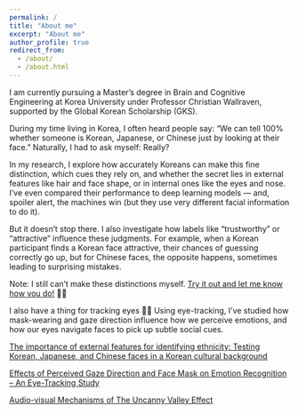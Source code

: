 ```yaml
---
permalink: /
title: "About me"
excerpt: "About me"
author_profile: true
redirect_from: 
  - /about/
  - /about.html
---
```


I am currently pursuing a Master’s degree in Brain and Cognitive Engineering at Korea University under Professor Christian Wallraven, supported by the Global Korean Scholarship (GKS). 

During my time living in Korea, I often heard people say: “We can tell 100% whether someone is Korean, Japanese, or Chinese just by looking at their face.” Naturally, I had to ask myself: Really?

In my research, I explore how accurately Koreans can make this fine distinction, which cues they rely on, and whether the secret lies in external features like hair and face shape, or in internal ones like the eyes and nose. I’ve even compared their performance to deep learning models — and, spoiler alert, the machines win (but they use very different facial information to do it).

But it doesn’t stop there. I also investigate how labels like “trustworthy” or “attractive” influence these judgments. For example, when a Korean participant finds a Korean face attractive, their chances of guessing correctly go up, but for Chinese faces, the opposite happens, sometimes leading to surprising mistakes.

Note: I still can’t make these distinctions myself. [Try it out and let me know how you do!](https://alllooksame.com/) 🤷‍♀️

I also have a thing for tracking eyes 👀👀 Using eye-tracking, I’ve studied how mask-wearing and gaze direction influence how we perceive emotions, and how our eyes navigate faces to pick up subtle social cues.

[The importance of external features for identifying ethnicity: Testing Korean, Japanese, and Chinese faces in a Korean cultural background](https://www.researchgate.net/publication/386070146_The_importance_of_external_features_for_categorizing_ethnicity_Can_Koreans_identify_Korean_Japanese_and_Chinese_faces?_tp=eyJjb250ZXh0Ijp7ImZpcnN0UGFnZSI6InB1YmxpY2F0aW9uIiwicGFnZSI6InByb2ZpbGUiLCJwcmV2aW91c1BhZ2UiOiJwdWJsaWNhdGlvbiJ9fQ)

[Effects of Perceived Gaze Direction and Face Mask on Emotion Recognition – An Eye-Tracking Study](https://cnvplab.com/https-cnvplab-com-projects-short-term-plasticity-in-bistable-phonetic-word-processing-visual-crowding-in-holistic-configurations/projects-effects-of-perceived-gaze-direction-and-face-mask-on-face-perception/)

[Audio-visual Mechanisms of The Uncanny Valley Effect](https://cnvplab.com/https-cnvplab-com-projects-short-term-plasticity-in-bistable-phonetic-word-processing-visual-crowding-in-holistic-configurations/projects-short-term-plasticity-in-bistable-phonetic-word-processing-186-2/)



